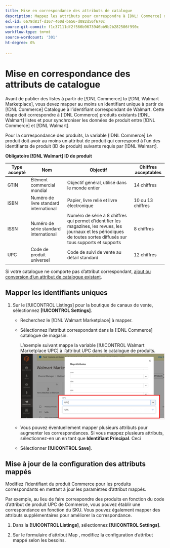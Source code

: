 ```yaml
---
title: Mise en correspondance des attributs de catalogue
description: Mappez les attributs pour correspondre à [DNL! Commerce] de produits existants [!DNL Walmart Marketplace] listes et synchronisation des données entre [!DNL Channel Manager] et [!DNL Walmart].
exl-id: 6678d81f-d167-460d-b656-d082d56f670c
source-git-commit: f1c37111df2f566b9673946bb9b2b282506f990c
workflow-type: tm+mt
source-wordcount: '301'
ht-degree: 0%

---
```


# Mise en correspondance des attributs de catalogue

Avant de publier des listes à partir de [!DNL Commerce] to [!DNL Walmart Marketplace], vous devez mapper au moins un identifiant unique à partir de [!DNL Commerce] Catalogue à l’identifiant correspondant de Walmart.
Cette étape doit correspondre à [!DNL Commerce] produits existants [!DNL Walmart] listes et pour synchroniser les données de produit entre [!DNL Commerce] et [!DNL Walmart].

Pour la correspondance des produits, la variable [!DNL Commerce] Le produit doit avoir au moins un attribut de produit qui correspond à l’un des identifiants de produit (ID de produit) suivants requis par [!DNL Walmart].

**Obligatoire [!DNL Walmart] ID de produit**

| **Type accepté** | **Nom** | **Objectif** | **Chiffres acceptables** |
|-------------------|--------------------------------------|--------------------------------------------------------------------------------------------------------------------------------------------------|-----------------------|
| GTIN | Élément commercial mondial | Objectif général, utilisé dans le monde entier | 14 chiffres |
| ISBN | Numéro de livre standard international | Papier, livre relié et livre électronique | 10 ou 13 chiffres |
| ISSN | Numéro de série standard international | Numéro de série à 8 chiffres qui permet d&#39;identifier les magazines, les revues, les journaux et les périodiques de toutes sortes diffusés sur tous supports et supports | 8 chiffres |
| UPC | Code de produit universel | Code de suivi de vente au détail standard | 12 chiffres |

Si votre catalogue ne comporte pas d’attribut correspondant, [ajout ou conversion d’un attribut de catalogue existant](https://docs.magento.com/user-guide/catalog/product-attributes.html).

## Mapper les identifiants uniques

1. Sur le [!UICONTROL Listings] pour la boutique de canaux de vente, sélectionnez **[!UICONTROL Settings]**.

   - Recherchez le [!DNL Walmart Marketplace] à mapper.

   - Sélectionnez l’attribut correspondant dans la [!DNL Commerce] catalogue de magasin.

      L’exemple suivant mappe la variable [!UICONTROL Walmart Marketplace UPC] à l’attribut UPC dans le catalogue de produits.
   ![Mise en correspondance des attributs pour les critères de correspondance de produit](assets/products-map-attributes-for-match.png)
   - Vous pouvez éventuellement mapper plusieurs attributs pour augmenter les correspondances. Si vous mappez plusieurs attributs, sélectionnez-en un en tant que **Identifiant Principal**. Ceci

   - Sélectionner **[!UICONTROL Save]**.


## Mise à jour de la configuration des attributs mappés

Modifiez l’identifiant du produit Commerce pour les produits correspondants en mettant à jour les paramètres d’attribut mappés.

Par exemple, au lieu de faire correspondre des produits en fonction du code d’attribut de produit UPC de Commerce, vous pouvez établir une correspondance en fonction du SKU. Vous pouvez également mapper des attributs supplémentaires pour améliorer la correspondance.

1. Dans la **[!UICONTROL Listings]**, sélectionnez **[!UICONTROL Settings]**.

1. Sur le formulaire d’attribut Map , modifiez la configuration d’attribut mappé selon les besoins.
